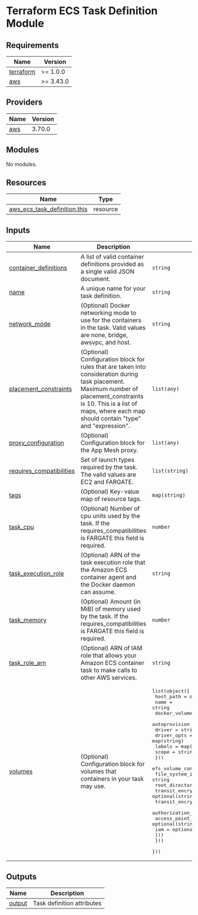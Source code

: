 # Terraform ECS Task Definition Module

## Requirements

| Name | Version |
|------|---------|
| <a name="requirement_terraform"></a> [terraform](#requirement\_terraform) | >= 1.0.0 |
| <a name="requirement_aws"></a> [aws](#requirement\_aws) | >= 3.43.0 |

## Providers

| Name | Version |
|------|---------|
| <a name="provider_aws"></a> [aws](#provider\_aws) | 3.70.0 |

## Modules

No modules.

## Resources

| Name | Type |
|------|------|
| [aws_ecs_task_definition.this](https://registry.terraform.io/providers/hashicorp/aws/latest/docs/resources/ecs_task_definition) | resource |

## Inputs

| Name | Description | Type | Default | Required |
|------|-------------|------|---------|:--------:|
| <a name="input_container_definitions"></a> [container\_definitions](#input\_container\_definitions) | A list of valid container definitions provided as a single valid JSON document. | `string` | n/a | yes |
| <a name="input_name"></a> [name](#input\_name) | A unique name for your task definition. | `string` | n/a | yes |
| <a name="input_network_mode"></a> [network\_mode](#input\_network\_mode) | (Optional) Docker networking mode to use for the containers in the task. Valid values are none, bridge, awsvpc, and host. | `string` | `"awsvpc"` | no |
| <a name="input_placement_constraints"></a> [placement\_constraints](#input\_placement\_constraints) | (Optional) Configuration block for rules that are taken into consideration during task placement. Maximum number of placement\_constraints is 10. This is a list of maps, where each map should contain "type" and "expression". | `list(any)` | `[]` | no |
| <a name="input_proxy_configuration"></a> [proxy\_configuration](#input\_proxy\_configuration) | (Optional) Configuration block for the App Mesh proxy. | `list(any)` | `[]` | no |
| <a name="input_requires_compatibilities"></a> [requires\_compatibilities](#input\_requires\_compatibilities) | Set of launch types required by the task. The valid values are EC2 and FARGATE. | `list(string)` | <pre>[<br>  "FARGATE"<br>]</pre> | no |
| <a name="input_tags"></a> [tags](#input\_tags) | (Optional) Key-value map of resource tags. | `map(string)` | `{}` | no |
| <a name="input_task_cpu"></a> [task\_cpu](#input\_task\_cpu) | (Optional) Number of cpu units used by the task. If the requires\_compatibilities is FARGATE this field is required. | `number` | `null` | no |
| <a name="input_task_execution_role"></a> [task\_execution\_role](#input\_task\_execution\_role) | (Optional) ARN of the task execution role that the Amazon ECS container agent and the Docker daemon can assume. | `string` | `null` | no |
| <a name="input_task_memory"></a> [task\_memory](#input\_task\_memory) | (Optional) Amount (in MiB) of memory used by the task. If the requires\_compatibilities is FARGATE this field is required. | `number` | `null` | no |
| <a name="input_task_role_arn"></a> [task\_role\_arn](#input\_task\_role\_arn) | (Optional) ARN of IAM role that allows your Amazon ECS container task to make calls to other AWS services. | `string` | `null` | no |
| <a name="input_volumes"></a> [volumes](#input\_volumes) | (Optional) Configuration block for volumes that containers in your task may use. | <pre>list(object({<br>    host_path = optional(string)<br>    name      = string<br>    docker_volume_configuration = optional(object({<br>      autoprovision = bool<br>      driver        = string<br>      driver_opts   = map(string)<br>      labels        = map(string)<br>      scope         = string<br>    }))<br>    efs_volume_configuration = optional(object({<br>      file_system_id          = string<br>      root_directory          = optional(string)<br>      transit_encryption      = optional(string)<br>      transit_encryption_port = optional(string)<br>      authorization_config = optional(object({<br>        access_point_id = optional(string)<br>        iam             = optional(string)<br>      }))<br>    }))<br>  }))</pre> | `[]` | no |

## Outputs

| Name | Description |
|------|-------------|
| <a name="output_output"></a> [output](#output\_output) | Task definition attributes |
